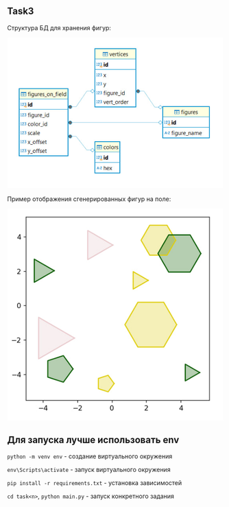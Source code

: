 ## Task3
Структура БД для хранения фигур:

![Task3 DB]( docs/img/task3_db.jpg)

Пример отображения сгенерированных фигур на поле:

![Task3 figures]( docs/img/task3_figures.jpg)


## Для запуска лучше использовать env
`python -m venv env` - создание виртуального окружения

`env\Scripts\activate` - запуск виртуального окружения

`pip install -r requirements.txt` - установка зависимостей

`cd task<n>`, `python main.py` - запуск конкретного задания

